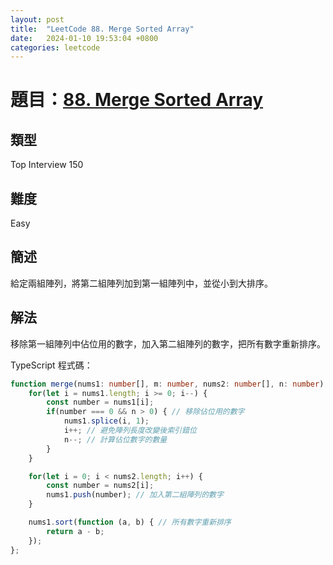 ```yaml
---
layout: post
title:  "LeetCode 88. Merge Sorted Array"
date:   2024-01-10 19:53:04 +0800
categories: leetcode
---
```


# 題目：[88. Merge Sorted Array](https://leetcode.com/problems/merge-sorted-array/description/)

## 類型
Top Interview 150

## 難度
Easy

## 簡述
給定兩組陣列，將第二組陣列加到第一組陣列中，並從小到大排序。

## 解法
移除第一組陣列中佔位用的數字，加入第二組陣列的數字，把所有數字重新排序。

TypeScript 程式碼：
```typescript
function merge(nums1: number[], m: number, nums2: number[], n: number): void {
    for(let i = nums1.length; i >= 0; i--) {
        const number = nums1[i];
        if(number === 0 && n > 0) { // 移除佔位用的數字
            nums1.splice(i, 1);
            i++; // 避免陣列長度改變後索引錯位
            n--; // 計算佔位數字的數量
        }
    }

    for(let i = 0; i < nums2.length; i++) {
        const number = nums2[i];
        nums1.push(number); // 加入第二組陣列的數字
    }

    nums1.sort(function (a, b) { // 所有數字重新排序
        return a - b;
    });
};
```
